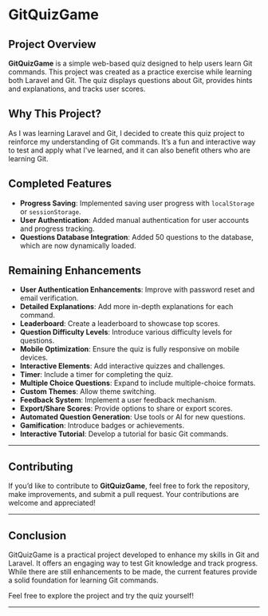 # GitQuizGame

## Project Overview

**GitQuizGame** is a simple web-based quiz designed to help users learn Git commands. This project was created as a practice exercise while learning both Laravel and Git. The quiz displays questions about Git, provides hints and explanations, and tracks user scores.

## Why This Project?

As I was learning Laravel and Git, I decided to create this quiz project to reinforce my understanding of Git commands. It’s a fun and interactive way to test and apply what I've learned, and it can also benefit others who are learning Git.

## Completed Features

- **Progress Saving**: Implemented saving user progress with `localStorage` or `sessionStorage`.
- **User Authentication**: Added manual authentication for user accounts and progress tracking.
- **Questions Database Integration**: Added 50 questions to the database, which are now dynamically loaded.

## Remaining Enhancements

- **User Authentication Enhancements**: Improve with password reset and email verification.
- **Detailed Explanations**: Add more in-depth explanations for each command.
- **Leaderboard**: Create a leaderboard to showcase top scores.
- **Question Difficulty Levels**: Introduce various difficulty levels for questions.
- **Mobile Optimization**: Ensure the quiz is fully responsive on mobile devices.
- **Interactive Elements**: Add interactive quizzes and challenges.
- **Timer**: Include a timer for completing the quiz.
- **Multiple Choice Questions**: Expand to include multiple-choice formats.
- **Custom Themes**: Allow theme switching.
- **Feedback System**: Implement a user feedback mechanism.
- **Export/Share Scores**: Provide options to share or export scores.
- **Automated Question Generation**: Use tools or AI for new questions.
- **Gamification**: Introduce badges or achievements.
- **Interactive Tutorial**: Develop a tutorial for basic Git commands.

- ---

## Contributing

If you’d like to contribute to **GitQuizGame**, feel free to fork the repository, make improvements, and submit a pull request. Your contributions are welcome and appreciated!

---


## Conclusion

GitQuizGame is a practical project developed to enhance my skills in Git and Laravel. It offers an engaging way to test Git knowledge and track progress. While there are still enhancements to be made, the current features provide a solid foundation for learning Git commands.

Feel free to explore the project and try the quiz yourself!

---


